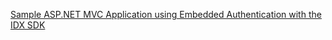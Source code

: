 [Sample ASP.NET MVC Application using Embedded Authentication with the IDX SDK](https://github.com/okta/okta-idx-dotnet/tree/master/samples/samples-aspnet/embedded-auth-with-sdk)
